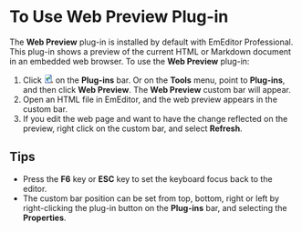 # To Use Web Preview Plug-in

The **Web Preview** plug-in is installed by default with EmEditor Professional. This plug-in shows a preview of the current HTML or Markdown document in an embedded web browser. To use the **Web Preview** plug-in:

1. Click ![Web Preview](../../images/plugin_webpreview.png) on the **Plug-ins** bar. Or on the **Tools** menu, point to **Plug-ins**, and then click **Web Preview**. The **Web Preview** custom bar will appear.
2. Open an HTML file in EmEditor, and the web preview appears in the custom bar.
3. If you edit the web page and want to have the change reflected on the preview, right click on the custom bar, and select **Refresh**.

## Tips

- Press the **F6** key or **ESC** key to set the keyboard focus back to the editor.
- The custom bar position can be set from top, bottom, right or left by right-clicking the plug-in button on the **Plug-ins** bar, and selecting the **Properties**.
